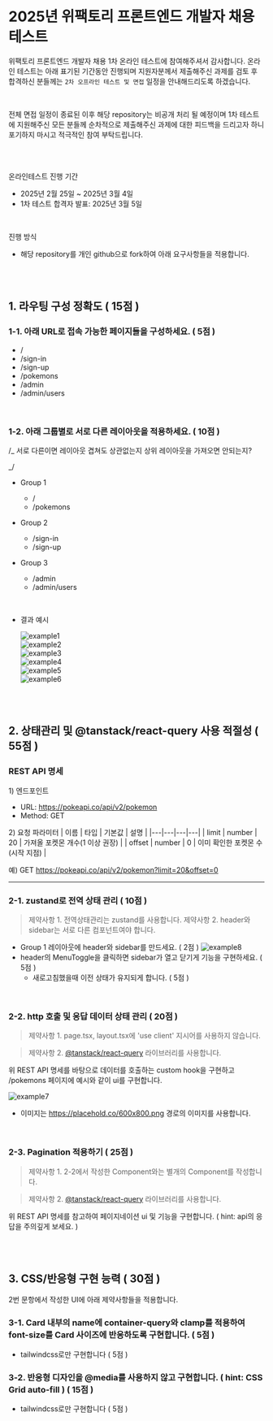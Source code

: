 # 2025년 위팩토리 프론트엔드 개발자 채용 테스트

위팩토리 프론트엔드 개발자 채용 1차 온라인 테스트에 참여해주셔서 감사합니다.
온라인 테스트는 아래 표기된 기간동안 진행되며 지원자분께서 제출해주신 과제를 검토 후 합격하신 분들께는 `2차 오프라인 테스트 및 면접` 일정을 안내해드리도록 하겠습니다.

<br />

전체 면접 일정이 종료된 이후 해당 repository는 비공개 처리 될 예정이며 1차 테스트에 지원해주신 모든 분들께 순차적으로 제출해주신 과제에 대한 피드백을 드리고자 하니 포기하지 마시고 적극적인 참여 부탁드립니다.

<br />
<br />

온라인테스트 진행 기간

- 2025년 2월 25일 ~ 2025년 3월 4일
- 1차 테스트 합격자 발표: 2025년 3월 5일

<br />

진행 방식

- 해당 repository를 개인 github으로 fork하여 아래 요구사항들을 적용합니다.

<br />
<br />

## 1. 라우팅 구성 정확도 ( 15점 )

### 1-1. 아래 URL로 접속 가능한 페이지들을 구성하세요. ( 5점 )

- /
- /sign-in
- /sign-up
- /pokemons
- /admin
- /admin/users

<br />

### 1-2. 아래 그룹별로 서로 다른 레이아웃을 적용하세요. ( 10점 )

/_ 서로 다른이면 레이아웃 겹쳐도 상관없는지 상위 레이아웃을 가져오면 안되는지?

 _/

- Group 1
  - /
  - /pokemons
- Group 2
  - /sign-in
  - /sign-up
- Group 3

  - /admin
  - /admin/users

<br />

- 결과 예시

  ![example1](public/example1.png) <br />
  ![example2](public/example2.png) <br />
  ![example3](public/example3.png) <br />
  ![example4](public/example4.png) <br />
  ![example5](public/example5.png) <br />
  ![example6](public/example6.png)

<br />
<br />

## 2. 상태관리 및 @tanstack/react-query 사용 적절성 ( 55점 )

### REST API 명세

1\) 엔드포인트

- URL: https://pokeapi.co/api/v2/pokemon
- Method: GET

2\) 요청 파라미터
| 이름 | 타입 | 기본값 | 설명 |
|---|---|---|---|
| limit | number | 20 | 가져올 포켓몬 개수(1 이상 권장) |
| offset | number | 0 | 이미 확인한 포켓몬 수(시작 지점) |

예\) GET https://pokeapi.co/api/v2/pokemon?limit=20&offset=0

---

### 2-1. zustand로 전역 상태 관리 ( 10점 )

> 제약사항 1. 전역상태관리는 zustand를 사용합니다.
> 제약사항 2. header와 sidebar는 서로 다른 컴포넌트여야 합니다.

- Group 1 레이아웃에 header와 sidebar를 만드세요. ( 2점 )
  ![example8](public/example8.png)
- header의 MenuToggle을 클릭하면 sidebar가 열고 닫기게 기능을 구현하세요. ( 5점 )
  - 새로고침했을때 이전 상태가 유지되게 합니다. ( 5점 )

<br />

### 2-2. http 호출 및 응답 데이터 상태 관리 ( 20점 )

> 제약사항 1. page.tsx, layout.tsx에 'use client' 지시어를 사용하지 않습니다.

> 제약사항 2. [@tanstack/react-query](https://tanstack.com/query/latest) 라이브러리를 사용합니다.

위 REST API 명세를 바탕으로 데이터를 호출하는 custom hook을 구현하고 /pokemons 페이지에 예시와 같이 ui를 구현합니다.

![example7](public/example7.png)

- 이미지는 https://placehold.co/600x800.png 경로의 이미지를 사용합니다.

<br />

### 2-3. Pagination 적용하기 ( 25점 )

> 제약사항 1. 2-2에서 작성한 Component와는 별개의 Component를 작성합니다.

> 제약사항 2. [@tanstack/react-query](https://tanstack.com/query/latest) 라이브러리를 사용합니다.

위 REST API 명세를 참고하여 페이지네이션 ui 및 기능을 구현합니다. ( hint: api의 응답을 주의깊게 보세요. )

<br />
<br />

## 3. CSS/반응형 구현 능력 ( 30점 )

2번 문항에서 작성한 UI에 아래 제약사항들을 적용합니다.

### 3-1. Card 내부의 name에 container-query와 clamp를 적용하여 font-size를 Card 사이즈에 반응하도록 구현합니다. ( 5점 )

- tailwindcss로만 구현합니다 ( 5점 )

### 3-2. 반응형 디자인을 @media를 사용하지 않고 구현합니다. ( hint: CSS Grid auto-fill ) ( 15점 )

- tailwindcss로만 구현합니다 ( 5점 )
